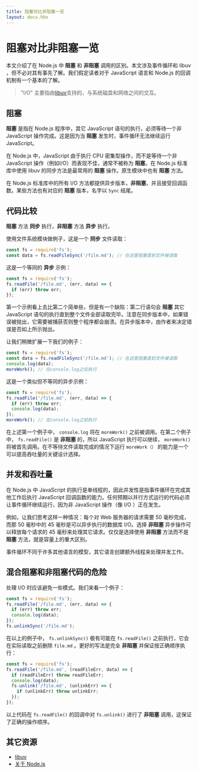 ```yaml
---
title: 阻塞对比非阻塞一览
layout: docs.hbs
---
```


# 阻塞对比非阻塞一览

本文介绍了在 Node.js 中 **阻塞** 和 **非阻塞** 调用的区别。本文涉及事件循环和 libuv ，但不必对其有事先了解。我们假定读者对于 JavaScript 语言和 Node.js 的回调机制有一个基本的了解。

> "I/O" 主要指由[libuv](https://libuv.org/)支持的，与系统磁盘和网络之间的交互。

## 阻塞

**阻塞** 是指在 Node.js 程序中，其它 JavaScript 语句的执行，必须等待一个非 JavaScript 操作完成。这是因为当 **阻塞** 发生时，事件循环无法继续运行JavaScript。

在 Node.js 中，JavaScript 由于执行 CPU 密集型操作，而不是等待一个非 JavaScript 操作（例如I/O）而表现不佳，通常不被称为 **阻塞**。在 Node.js 标准库中使用 libuv 的同步方法是最常用的 **阻塞** 操作。原生模块中也有 **阻塞** 方法。

在 Node.js 标准库中的所有 I/O 方法都提供异步版本，**非阻塞**，并且接受回调函数。某些方法也有对应的 **阻塞** 版本，名字以 `Sync` 结尾。

## 代码比较

**阻塞** 方法 **同步** 执行，**非阻塞** 方法 **异步** 执行。

使用文件系统模块做例子，这是一个 **同步** 文件读取：

```js
const fs = require('fs');
const data = fs.readFileSync('/file.md'); // 在这里阻塞直到文件被读取
```

这是一个等同的 **异步** 示例：

```js
const fs = require('fs');
fs.readFile('/file.md', (err, data) => {
  if (err) throw err;
});
```

第一个示例看上去比第二个简单些，但是有一个缺陷：第二行语句会 **阻塞** 其它 JavaScript 语句的执行直到整个文件全部读取完毕。注意在同步版本中，如果错误被抛出，它需要被捕获否则整个程序都会崩溃。在异步版本中，由作者来决定错误是否如上所示抛出。

让我们稍微扩展一下我们的例子：

```js
const fs = require('fs');
const data = fs.readFileSync('/file.md'); // 在这里阻塞直到文件被读取
console.log(data);
moreWork(); // 在console.log之后执行
```

这是一个类似但不等同的异步示例：

```js
const fs = require('fs');
fs.readFile('/file.md', (err, data) => {
  if (err) throw err;
  console.log(data);
});
moreWork(); // 在console.log之前执行
```

在上述第一个例子中， `console.log` 将在 `moreWork()` 之前被调用。在第二个例子中， `fs.readFile()` 是 **非阻塞** 的，所以 JavaScript 执行可以继续， `moreWork()` 将被首先调用。在不等待文件读取完成的情况下运行 `moreWork（）` 的能力是一个可以提高吞吐量的关键设计选择。

## 并发和吞吐量

在 Node.js 中 JavaScript 的执行是单线程的，因此并发性是指事件循环在完成其他工作后执行 JavaScript 回调函数的能力。任何预期以并行方式运行的代码必须让事件循环继续运行，因为非 JavaScript 操作（像 I/O ）正在发生。

例如，让我们思考这样一种情况：每个对 Web 服务器的请求需要 50 毫秒完成，而那 50 毫秒中的 45 毫秒是可以异步执行的数据库 I/O。选择 **非阻塞** 异步操作可以释放每个请求的 45 毫秒来处理其它请求。仅仅是选择使用 **非阻塞** 方法而不是 **阻塞** 方法，就是容量上的重大区别。

事件循环不同于许多其他语言的模型，其它语言创建额外线程来处理并发工作。

## 混合阻塞和非阻塞代码的危险

处理 I/O 时应该避免一些模式。我们来看一个例子：

```js
const fs = require('fs');
fs.readFile('/file.md', (err, data) => {
  if (err) throw err;
  console.log(data);
});
fs.unlinkSync('/file.md');
```

在以上的例子中， `fs.unlinkSync()` 极有可能在 `fs.readFile()` 之前执行，它会在实际读取之前删除 `file.md` 。更好的写法是完全 **非阻塞** 并保证按正确顺序执行：

```js
const fs = require('fs');
fs.readFile('/file.md', (readFileErr, data) => {
  if (readFileErr) throw readFileErr;
  console.log(data);
  fs.unlink('/file.md', (unlinkErr) => {
    if (unlinkErr) throw unlinkErr;
  });
});
```

以上代码在 `fs.readFile()` 的回调中对 `fs.unlink()` 进行了 **非阻塞** 调用，这保证了正确的操作顺序。

## 其它资源

* [libuv](https://libuv.org/)
* [关于 Node.js](https://nodejs.org/zh-cn/about/)
